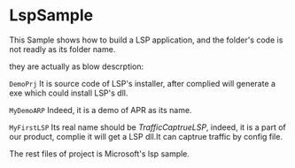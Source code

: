 # LspSample

This Sample shows how to build a LSP application, and the folder's code is not readly as its folder name.

they are actually as blow descrption:

`DemoPrj` It is source code of LSP's installer, after complied will generate a exe which could install LSP's dll.

`MyDemoARP` Indeed, it is a demo of APR as its name. 

`MyFirstLSP` Its real name should be *TrafficCaptrueLSP*, indeed, it is a part of our product, complie it will get a LSP dll.It can captrue traffic by config file.

The rest files of project is Microsoft's lsp sample.
